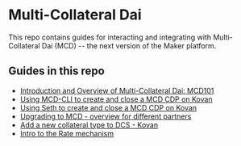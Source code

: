 # Multi-Collateral Dai

This repo contains guides for interacting and integrating with Multi-Collateral
Dai (MCD) -- the next version of the Maker platform.

## Guides in this repo

- [Introduction and Overview of Multi-Collateral Dai: MCD101](/mcd/mcd-101/mcd-101.md)
- [Using MCD-CLI to create and close a MCD CDP on Kovan](/mcd/mcd-cli/mcd-cli-guide-01/mcd-cli-guide-01.md)
- [Using Seth to create and close a MCD CDP on Kovan](/mcd/mcd-seth/mcd-seth-01.md)
- [Upgrading to MCD - overview for different partners](/mcd/upgrading-to-multi-collateral-dai/upgrading-to-multi-collateral-dai.md)
- [Add a new collateral type to DCS - Kovan](/mcd/add-collateral-type-testnet/add-collateral-type-testnet.md)
- [Intro to the Rate mechanism](/mcd/intro-rate-mechanism/intro-rate-mechanism.md)
